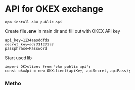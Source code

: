 # API for OKEX exchange

`npm install okx-public-api`

Create file **.env** in main dir and fill out with OKEX API key

```
api_key=1234aasddfds
secret_key=sds321231a3
passphrase=Password
```

Start used lib

```
import OKXclient from 'okx-public-api';
const okxApi = new OKXclient(apiKey, apiSecret, apiPass);
```

### Metho